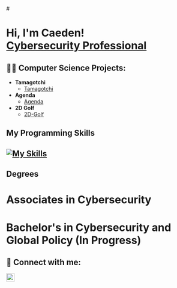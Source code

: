 #<h1>Hi, I'm Caeden! <br/><a href="https://github.com/CaedenJackson37/CaedenJackson"></a> <a href="https://www.linkedin.com/in/caeden-jackson-9bab62262?trk=contact-inf0/">Cybersecurity Professional</a></h1>

<h2>👨‍💻 Computer Science Projects:</h2>

- <b>Tamagotchi</b>
  - [Tamagotchi](https://github.com/CaedenJackson37/Tamagotchi)
- <b>Agenda</b>
  - [Agenda](https://github.com/CaedenJackson37/Python-Agenda) </b></i>
- <b>2D Golf</b>
  - [2D-Golf](https://github.com/CaedenJackson37/2D-Golf) </b></i>

<h2> My Programming Skills <h2>

[![My Skills](https://skillicons.dev/icons?i=py,pycharm,vscode,mysql)](https://skillicons.dev)

<h2> Degrees <h2>
<h1> Associates in Cybersecurity </h1>
<h1> Bachelor's in Cybersecurity and Global Policy (In Progress) </h1>


<h2> 🤳 Connect with me:</h2>

[<img align="left" alt="CaedenJackson | LinkedIn" width="22px" src="https://cdn.jsdelivr.net/npm/simple-icons@v3/icons/linkedin.svg" />][linkedin]


[linkedin]: https://www.linkedin.com/in/caeden-jackson-9bab62262?trk=contact-inf0


